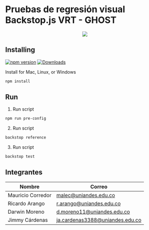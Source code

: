 # Pruebas de regresión visual Backstop.js VRT - GHOST

<p align="center">
  <img src="https://miro.medium.com/max/912/1*9vfFYbZNbxxJ7EhmE-W8mg.png"/>
</p>

## Installing

[![npm version](https://badge.fury.io/js/cypress.svg)](https://badge.fury.io/js/cypress)
<a href="https://nodejs.org/en/">
<img src="https://img.shields.io/static/v1?label=node&message=12.16.1&color=green" alt="Downloads" />
</a>

Install for Mac, Linux, or Windows

```bash
npm install
```

## Run
1. Run script
```bash
npm run pre-config
```
2. Run script
```bash
backstop reference
```
3. Run script
```bash
backstop test
```

## Integrantes

| Nombre | Correo |
| --- | --- |
| Mauricio Corredor | malec@uniandes.edu.co |
| Ricardo Arango | r.arango@uniandes.edu.co |
| Darwin Moreno | d.moreno11@uniandes.edu.co |
| Jimmy Cárdenas | ja.cardenas3388@uniandes.edu.co |
